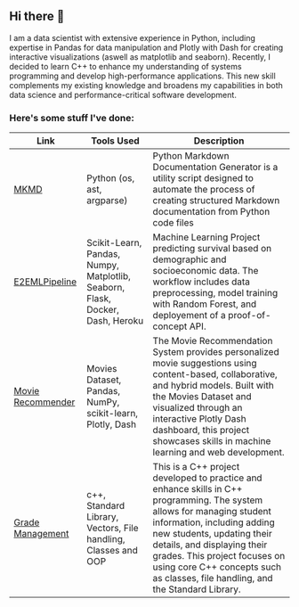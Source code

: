 ## Hi there 👋
I am a data scientist with extensive experience in Python, including expertise in Pandas for data manipulation and Plotly with Dash for creating interactive visualizations (aswell as matplotlib and seaborn). Recently, I decided to learn C++ to enhance my understanding of systems programming and develop high-performance applications. This new skill complements my existing knowledge and broadens my capabilities in both data science and performance-critical software development.

### Here's some stuff I've done:

Link | Tools Used | Description
--- | --- | ---
[MKMD](https://github.com/JaredTPonting/mkmd) | Python (os, ast, argparse)  | Python Markdown Documentation Generator is a utility script designed to automate the process of creating structured Markdown documentation from Python code files
[E2EMLPipeline](https://github.com/JaredTPonting/E2EMLPipeline) | Scikit-Learn, Pandas, Numpy, Matplotlib, Seaborn, Flask, Docker, Dash, Heroku | Machine Learning Project predicting survival based on demographic and socioeconomic data. The workflow includes data preprocessing, model training with Random Forest, and deployement of a proof-of-concept API.
[Movie Recommender](https://github.com/JaredTPonting/MovieRecommender) | Movies Dataset, Pandas, NumPy, scikit-learn, Plotly, Dash | The Movie Recommendation System provides personalized movie suggestions using content-based, collaborative, and hybrid models. Built with the Movies Dataset and visualized through an interactive Plotly Dash dashboard, this project showcases skills in machine learning and web development.
[Grade Management](https://github.com/JaredTPonting/Grade-Management) | c++, Standard Library, Vectors, File handling, Classes and OOP | This is a C++ project developed to practice and enhance skills in C++ programming. The system allows for managing student information, including adding new students, updating their details, and displaying their grades. This project focuses on using core C++ concepts such as classes, file handling, and the Standard Library.


<!--
**JaredTPonting/JaredTPonting** is a ✨ _special_ ✨ repository because its `README.md` (this file) appears on your GitHub profile.

Here are some ideas to get you started:

- 🔭 I’m currently working on ...
- 🌱 I’m currently learning ...
- 👯 I’m looking to collaborate on ...
- 🤔 I’m looking for help with ...
- 💬 Ask me about ...
- 📫 How to reach me: ...
- 😄 Pronouns: ...
- ⚡ Fun fact: ...
-->
